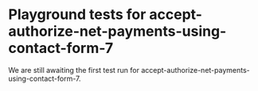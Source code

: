 # Playground tests for accept-authorize-net-payments-using-contact-form-7
We are still awaiting the first test run for accept-authorize-net-payments-using-contact-form-7.

